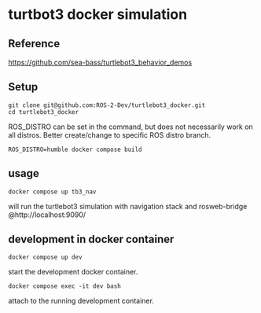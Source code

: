 # turtbot3 docker simulation

## Reference

https://github.com/sea-bass/turtlebot3_behavior_demos

## Setup

    git clone git@github.com:ROS-2-Dev/turtlebot3_docker.git
    cd turtlebot3_docker

ROS_DISTRO can be set in the command, but does not necessarily work on all distros. Better create/change to specific ROS distro branch.
    
    ROS_DISTRO=humble docker compose build

## usage

    docker compose up tb3_nav
will run the turtlebot3 simulation with navigation stack and rosweb-bridge @http://localhost:9090/

## development in docker container
    docker compose up dev
start the development docker container.

    docker compose exec -it dev bash
attach to the running development container.
